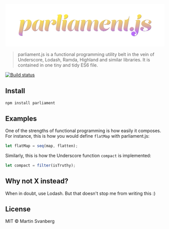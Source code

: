 ![parliament.js](https://github.com/msvbg/parliament/raw/master/parliament.png)

> parliament.js is a functional programming utility belt in the vein of
Underscore, Lodash, Ramda, Highland and similar libraries. It is contained in
one tiny and tidy ES6 file.

[![Build status][travis-image]][travis-url]

## Install
```
npm install parliament
```

## Examples
One of the strengths of functional programming is how easily it composes. For instance, this is how you would define `flatMap` with parliament.js:

```js
let flatMap = seq(map, flatten);
```

Similarly, this is how the Underscore function `compact` is implemented:

```js
let compact = filter(isTruthy);
```

## Why not X instead?
When in doubt, use Lodash. But that doesn't stop me from writing this :)

## License
MIT © Martin Svanberg

[travis-image]: https://img.shields.io/travis/msvbg/parliament.svg?style=flat
[travis-url]: https://travis-ci.org/msvbg/parliament